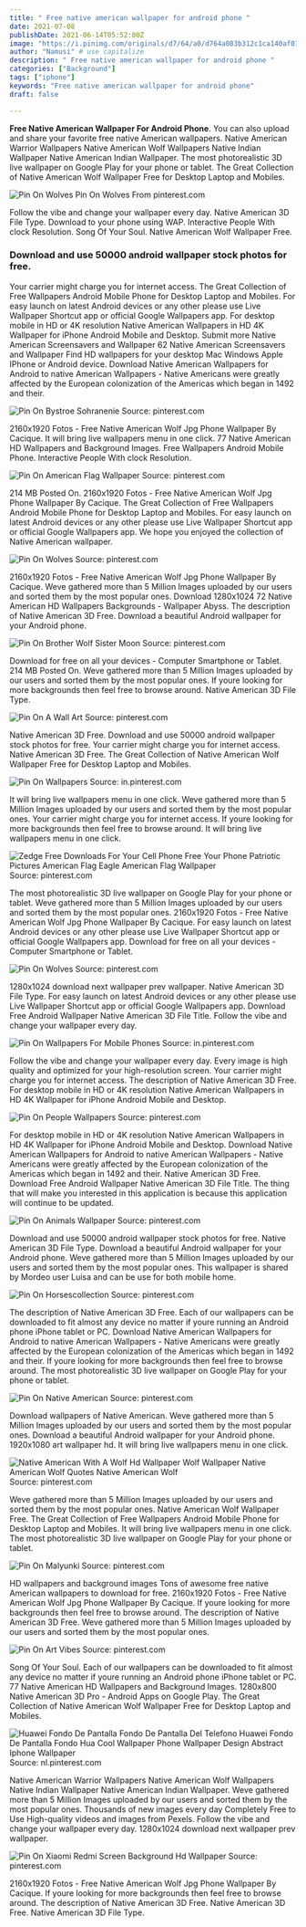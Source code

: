 ```yaml
---
title: " Free native american wallpaper for android phone "
date: 2021-07-08
publishDate: 2021-06-14T05:52:00Z
image: "https://i.pinimg.com/originals/d7/64/a0/d764a083b312c1ca140af0134fa1ac4a.jpg"
author: "Namusi" # use capitalize
description: " Free native american wallpaper for android phone "
categories: ["Background"]
tags: ["iphone"]
keywords: "Free native american wallpaper for android phone"
draft: false

---
```



**Free Native American Wallpaper For Android Phone**. You can also upload and share your favorite free native American wallpapers. Native American Warrior Wallpapers Native American Wolf Wallpapers Native Indian Wallpaper Native American Indian Wallpaper. The most photorealistic 3D live wallpaper on Google Play for your phone or tablet. The Great Collection of Native American Wolf Wallpaper Free for Desktop Laptop and Mobiles.

![Pin On Wolves](https://i.pinimg.com/originals/54/e7/05/54e705d02c36b52e1ceb31dcda320199.jpg "Pin On Wolves")
Pin On Wolves From pinterest.com


Follow the vibe and change your wallpaper every day. Native American 3D File Type. Download to your phone using WAP. Interactive People With clock Resolution. Song Of Your Soul. Native American Wolf Wallpaper Free.

### Download and use 50000 android wallpaper stock photos for free.

Your carrier might charge you for internet access. The Great Collection of Free Wallpapers Android Mobile Phone for Desktop Laptop and Mobiles. For easy launch on latest Android devices or any other please use Live Wallpaper Shortcut app or official Google Wallpapers app. For desktop mobile in HD or 4K resolution Native American Wallpapers in HD 4K Wallpaper for iPhone Android Mobile and Desktop. Submit more Native American Screensavers and Wallpaper 62 Native American Screensavers and Wallpaper Find HD wallpapers for your desktop Mac Windows Apple IPhone or Android device. Download Native American Wallpapers for Android to native American Wallpapers - Native Americans were greatly affected by the European colonization of the Americas which began in 1492 and their.


![Pin On Bystroe Sohranenie](https://i.pinimg.com/736x/1d/46/3e/1d463e055b5a4c3ce82c17da895cf437.jpg "Pin On Bystroe Sohranenie")
Source: pinterest.com

2160x1920 Fotos - Free Native American Wolf Jpg Phone Wallpaper By Cacique. It will bring live wallpapers menu in one click. 77 Native American HD Wallpapers and Background Images. Free Wallpapers Android Mobile Phone. Interactive People With clock Resolution.

![Pin On American Flag Wallpaper](https://i.pinimg.com/originals/17/c7/0e/17c70e79375a9a9c00febbe5dad7782c.jpg "Pin On American Flag Wallpaper")
Source: pinterest.com

214 MB Posted On. 2160x1920 Fotos - Free Native American Wolf Jpg Phone Wallpaper By Cacique. The Great Collection of Free Wallpapers Android Mobile Phone for Desktop Laptop and Mobiles. For easy launch on latest Android devices or any other please use Live Wallpaper Shortcut app or official Google Wallpapers app. We hope you enjoyed the collection of Native American wallpaper.

![Pin On Wolves](https://i.pinimg.com/originals/54/e7/05/54e705d02c36b52e1ceb31dcda320199.jpg "Pin On Wolves")
Source: pinterest.com

2160x1920 Fotos - Free Native American Wolf Jpg Phone Wallpaper By Cacique. Weve gathered more than 5 Million Images uploaded by our users and sorted them by the most popular ones. Download 1280x1024 72 Native American HD Wallpapers Backgrounds - Wallpaper Abyss. The description of Native American 3D Free. Download a beautiful Android wallpaper for your Android phone.

![Pin On Brother Wolf Sister Moon](https://i.pinimg.com/originals/53/e9/a5/53e9a55a0e305f16d4471f92f3edb7f2.jpg "Pin On Brother Wolf Sister Moon")
Source: pinterest.com

Download for free on all your devices - Computer Smartphone or Tablet. 214 MB Posted On. Weve gathered more than 5 Million Images uploaded by our users and sorted them by the most popular ones. If youre looking for more backgrounds then feel free to browse around. Native American 3D File Type.

![Pin On A Wall Art](https://i.pinimg.com/originals/b5/3d/b3/b53db3d67d3645b1fad7856b82ce5a51.jpg "Pin On A Wall Art")
Source: pinterest.com

Native American 3D Free. Download and use 50000 android wallpaper stock photos for free. Your carrier might charge you for internet access. Native American 3D Free. The Great Collection of Native American Wolf Wallpaper Free for Desktop Laptop and Mobiles.

![Pin On Wallpapers](https://i.pinimg.com/originals/02/84/08/0284082aefa45f08fcc686490259fee4.jpg "Pin On Wallpapers")
Source: in.pinterest.com

It will bring live wallpapers menu in one click. Weve gathered more than 5 Million Images uploaded by our users and sorted them by the most popular ones. Your carrier might charge you for internet access. If youre looking for more backgrounds then feel free to browse around. It will bring live wallpapers menu in one click.

![Zedge Free Downloads For Your Cell Phone Free Your Phone Patriotic Pictures American Flag Eagle American Flag Wallpaper](https://i.pinimg.com/originals/c0/b7/8c/c0b78c49d2d41f281a1221c9ba7ec8f3.jpg "Zedge Free Downloads For Your Cell Phone Free Your Phone Patriotic Pictures American Flag Eagle American Flag Wallpaper")
Source: pinterest.com

The most photorealistic 3D live wallpaper on Google Play for your phone or tablet. Weve gathered more than 5 Million Images uploaded by our users and sorted them by the most popular ones. 2160x1920 Fotos - Free Native American Wolf Jpg Phone Wallpaper By Cacique. For easy launch on latest Android devices or any other please use Live Wallpaper Shortcut app or official Google Wallpapers app. Download for free on all your devices - Computer Smartphone or Tablet.

![Pin On Wolves](https://i.pinimg.com/474x/1b/bf/2d/1bbf2dbc36c57106345e9ded84598dc8.jpg "Pin On Wolves")
Source: pinterest.com

1280x1024 download next wallpaper prev wallpaper. Native American 3D File Type. For easy launch on latest Android devices or any other please use Live Wallpaper Shortcut app or official Google Wallpapers app. Download Free Android Wallpaper Native American 3D File Title. Follow the vibe and change your wallpaper every day.

![Pin On Wallpapers For Mobile Phones](https://i.pinimg.com/736x/0f/be/ea/0fbeeafac6da4419841b657954c5804f.jpg "Pin On Wallpapers For Mobile Phones")
Source: in.pinterest.com

Follow the vibe and change your wallpaper every day. Every image is high quality and optimized for your high-resolution screen. Your carrier might charge you for internet access. The description of Native American 3D Free. For desktop mobile in HD or 4K resolution Native American Wallpapers in HD 4K Wallpaper for iPhone Android Mobile and Desktop.

![Pin On People Wallpapers](https://i.pinimg.com/474x/29/dc/f5/29dcf55e00d035364c864192f64cf2a1.jpg "Pin On People Wallpapers")
Source: pinterest.com

For desktop mobile in HD or 4K resolution Native American Wallpapers in HD 4K Wallpaper for iPhone Android Mobile and Desktop. Download Native American Wallpapers for Android to native American Wallpapers - Native Americans were greatly affected by the European colonization of the Americas which began in 1492 and their. Native American 3D Free. Download Free Android Wallpaper Native American 3D File Title. The thing that will make you interested in this application is because this application will continue to be updated.

![Pin On Animals Wallpaper](https://i.pinimg.com/originals/08/22/e9/0822e91774d76fe7669dc1958d979314.jpg "Pin On Animals Wallpaper")
Source: pinterest.com

Download and use 50000 android wallpaper stock photos for free. Native American 3D File Type. Download a beautiful Android wallpaper for your Android phone. Weve gathered more than 5 Million Images uploaded by our users and sorted them by the most popular ones. This wallpaper is shared by Mordeo user Luisa and can be use for both mobile home.

![Pin On Horsescollection](https://i.pinimg.com/originals/4c/8d/5b/4c8d5b39782ef83a989b065bee262899.jpg "Pin On Horsescollection")
Source: pinterest.com

The description of Native American 3D Free. Each of our wallpapers can be downloaded to fit almost any device no matter if youre running an Android phone iPhone tablet or PC. Download Native American Wallpapers for Android to native American Wallpapers - Native Americans were greatly affected by the European colonization of the Americas which began in 1492 and their. If youre looking for more backgrounds then feel free to browse around. The most photorealistic 3D live wallpaper on Google Play for your phone or tablet.

![Pin On Native American](https://i.pinimg.com/originals/7e/d8/fa/7ed8fada8205953633d0e115abd8d1ba.jpg "Pin On Native American")
Source: pinterest.com

Download wallpapers of Native American. Weve gathered more than 5 Million Images uploaded by our users and sorted them by the most popular ones. Download a beautiful Android wallpaper for your Android phone. 1920x1080 art wallpaper hd. It will bring live wallpapers menu in one click.

![Native American With A Wolf Hd Wallpaper Wolf Wallpaper Native American Wolf Quotes Native American Wolf](https://i.pinimg.com/originals/f7/f3/40/f7f340e45039a63b469cc557aa6ef876.jpg "Native American With A Wolf Hd Wallpaper Wolf Wallpaper Native American Wolf Quotes Native American Wolf")
Source: pinterest.com

Weve gathered more than 5 Million Images uploaded by our users and sorted them by the most popular ones. Native American Wolf Wallpaper Free. The Great Collection of Free Wallpapers Android Mobile Phone for Desktop Laptop and Mobiles. It will bring live wallpapers menu in one click. The most photorealistic 3D live wallpaper on Google Play for your phone or tablet.

![Pin On Malyunki](https://i.pinimg.com/736x/65/62/fd/6562fd31694e25a7404bff4b4b391a5b.jpg "Pin On Malyunki")
Source: pinterest.com

HD wallpapers and background images Tons of awesome free native American wallpapers to download for free. 2160x1920 Fotos - Free Native American Wolf Jpg Phone Wallpaper By Cacique. If youre looking for more backgrounds then feel free to browse around. The description of Native American 3D Free. Weve gathered more than 5 Million Images uploaded by our users and sorted them by the most popular ones.

![Pin On Art Vibes](https://i.pinimg.com/originals/a2/14/b8/a214b8691b6aff4c4cf8b3a3fd1fed74.jpg "Pin On Art Vibes")
Source: pinterest.com

Song Of Your Soul. Each of our wallpapers can be downloaded to fit almost any device no matter if youre running an Android phone iPhone tablet or PC. 77 Native American HD Wallpapers and Background Images. 1280x800 Native American 3D Pro - Android Apps on Google Play. The Great Collection of Native American Wolf Wallpaper Free for Desktop Laptop and Mobiles.

![Huawei Fondo De Pantalla Fondo De Pantalla Del Telefono Huawei Fondo De Pantalla Fondo Hua Cool Wallpaper Phone Wallpaper Design Abstract Iphone Wallpaper](https://i.pinimg.com/474x/01/57/93/015793e60fe0ee43b2d743d357db70fb.jpg "Huawei Fondo De Pantalla Fondo De Pantalla Del Telefono Huawei Fondo De Pantalla Fondo Hua Cool Wallpaper Phone Wallpaper Design Abstract Iphone Wallpaper")
Source: nl.pinterest.com

Native American Warrior Wallpapers Native American Wolf Wallpapers Native Indian Wallpaper Native American Indian Wallpaper. Weve gathered more than 5 Million Images uploaded by our users and sorted them by the most popular ones. Thousands of new images every day Completely Free to Use High-quality videos and images from Pexels. Follow the vibe and change your wallpaper every day. 1280x1024 download next wallpaper prev wallpaper.

![Pin On Xiaomi Redmi Screen Background Hd Wallpaper](https://i.pinimg.com/originals/d7/64/a0/d764a083b312c1ca140af0134fa1ac4a.jpg "Pin On Xiaomi Redmi Screen Background Hd Wallpaper")
Source: pinterest.com

2160x1920 Fotos - Free Native American Wolf Jpg Phone Wallpaper By Cacique. If youre looking for more backgrounds then feel free to browse around. The description of Native American 3D Free. Native American 3D Free. Native American 3D File Type.


